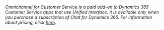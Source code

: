 *Omnichannel for Customer Service is a paid add-on to Dynamics 365 Customer Service apps that use Unified Interface. It is available only when you purchase a subscription of Chat for Dynamics 365. For information about pricing, click [here](https://dynamics.microsoft.com/customer-service/overview/#pricing).*

